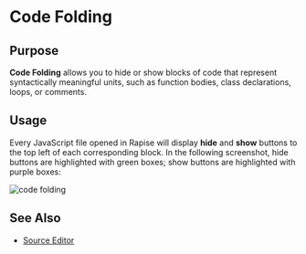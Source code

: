 # Code Folding

## Purpose

**Code Folding** allows you to hide or show blocks of code that represent syntactically meaningful units, such as function bodies, class declarations, loops, or comments.

## Usage

Every JavaScript file opened in Rapise will display **hide** and **show** buttons to the top left of each corresponding block. In the following screenshot, hide buttons are highlighted with green boxes; show buttons are highlighted with purple boxes:

![code folding](./img/code_folding1.png)

## See Also

- [Source Editor](source_editor.md)